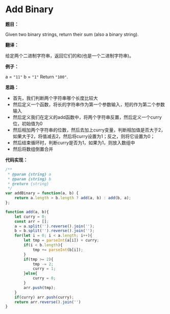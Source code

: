 # Add Binary

**题目：**

Given two binary strings, return their sum (also a binary string).

**翻译：**

给定两个二进制字符串，返回它们的和(也是一个二进制字符串)。

**例子：**

a = `"11"`
b = `"1"`
Return `"100"`.

**思路：**

* 首先，我们判断两个字符串哪个长度比较大
* 然后定义一个函数，将长的字符串作为第一个参数输入，短的作为第二个参数输入
* 然后定义我们在定义的add函数中，将两个字符串反置，然后定义一个curry位，初始值为0
* 然后相加两个字符串的位数，然后去加上curry变量，判断相加值是否大于2，如果大于2，将值减去2，然后将curry设置为1；反之，则将它设置为0；
* 然后结束循环时，判断curry是否为1，如果为1，则放入数组中
* 然后将数组倒置合并

**代码实现：**

```javascript
/**
 * @param {string} a
 * @param {string} b
 * @return {string}
 */
var addBinary = function(a, b) {
    return a.length > b.length ? add(a, b) : add(b, a);
};

function add(a, b){
    let curry = 0;
    const arr = [];
    a = a.split('').reverse().join('');
    b = b.split('').reverse().join('');
    for(let i = 0; i < a.length; i++){
        let tmp = parseInt(a[i]) + curry;
        if(i < b.length){
            tmp += parseInt(b[i]);
        }
        if(tmp >= 2){
            tmp -= 2;
            curry = 1;
        }else{
            curry = 0;
        }
        arr.push(tmp);
    }
    if(curry) arr.push(curry);
    return arr.reverse().join('')
}
```

